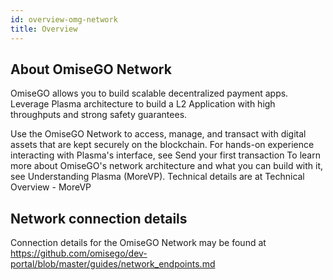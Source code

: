 ```yaml
---
id: overview-omg-network
title: Overview
---
```


## About OmiseGO Network

OmiseGO allows you to build scalable decentralized payment apps. Leverage Plasma architecture to build a L2 Application with high throughputs and strong safety guarantees. 

Use the OmiseGO Network to access, manage, and transact with digital assets that are kept securely on the blockchain. For hands-on experience interacting with Plasma's interface, see Send your first transaction
To learn more about OmiseGO's network architecture and what you can build with it, see Understanding Plasma (MoreVP). Technical details are at Technical Overview - MoreVP


## Network connection details

Connection details for the OmiseGO Network may be found at https://github.com/omisego/dev-portal/blob/master/guides/network_endpoints.md

